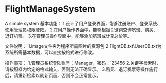 # FlightManageSystem
A simple system
基本功能：
1.设计了用户登录界面，能够注册账户、登录系统、使用管理员权限登陆。
2.在用户操作界面中，能够根据关键词查询航班、购买、退订机票。
3.在管理员操作界面中，能够添加航班或计算总价等。

文件说明：
1.image文件夹为程序所需图片的资源包
2.FlightDB.txt\UserDB.txt为系统所需基本数据，可以直接按格式进行修改。


操作事项：
1.管理员系统登陆账号：Manager，密码：123456
2.关键字检索时，请按照框内给定的格式输入，否则无法正确显示。
3.购买、退订机票等操作施行后，请重新检索以刷新页面，否则不会正常显示。
